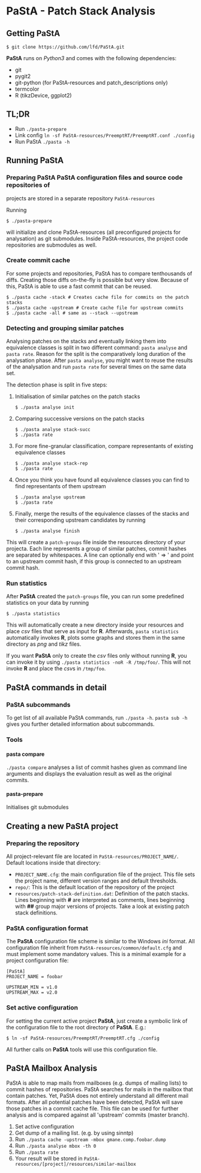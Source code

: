 PaStA - Patch Stack Analysis
============================

Getting PaStA
-------------
```
$ git clone https://github.com/lfd/PaStA.git
```

**PaStA** runs on *Python3* and comes with the following dependencies:
- git
- pygit2
- git-python (for PaStA-resources and patch_descriptions only)
- termcolor
- R (tikzDevice, ggplot2)

TL;DR
-----
- Run `./pasta-prepare`
- Link config `ln -sf PaStA-resources/PreemptRT/PreemptRT.conf ./config`
- Run PaStA `./pasta -h`

Running PaStA
-------------

### Preparing PaStA PaStA configuration files and source code repositories of
projects are stored in a separate repository `PaStA-resources`

Running
```
$ ./pasta-prepare
```
will initialize and clone PaStA-resources (all preconfigured projects for
analysation) as git submodules. Inside PaStA-resources, the project code
repositories are submodules as well.

### Create commit cache
For some projects and repositories, PaStA has to compare tenthousands of
diffs. Creating those diffs on-the-fly is possible but very slow. Because of
this, PaStA is able to use a fast commit that can be reused.

```
$ ./pasta cache -stack # Creates cache file for commits on the patch stacks
$ ./pasta cache -upstream # Create cache file for upstream commits
$ ./pasta cache -all # same as --stack --upstream
```

### Detecting and grouping similar patches
Analysing patches on the stacks and eventually linking them into equivalence
classes is split in two different command: `pasta analyse` and `pasta rate`.
Reason for the split is the comparatively long duration of the analysation
phase. After `pasta analyse`, you might want to reuse the results of the
analysation and run `pasta rate` for several times on the same data set.

The detection phase is split in five steps:
1. Initialisation of similar patches on the patch stacks
   ```
   $ ./pasta analyse init
   ```
2. Comparing successive versions on the patch stacks
   ```
   $ ./pasta analyse stack-succ
   $ ./pasta rate
   ```
3. For more fine-granular classification, compare representants of existing
   equivalence classes
   ```
   $ ./pasta analyse stack-rep
   $ ./pasta rate
   ```
4. Once you think you have found all equivalence classes you can find to find
   representants of them upstream
   ```
   $ ./pasta analyse upstream
   $ ./pasta rate
   ```
5. Finally, merge the results of the equivalence classes of the stacks and their
   corresponding upstream candidates by running
   ```
   $ ./pasta analyse finish
   ```

This will create a `patch-groups` file inside the resources directory of your
projecta. Each line represents a group of similar patches, commit hashes are
separated by whitespaces. A line can optionally end with ' => ' and point to an
upstream commit hash, if this group is connected to an upstream commit hash.

### Run statistics
After **PaStA** created the `patch-groups` file, you can run some predefined
statistics on your data by running

```
$ ./pasta statistics
```

This will automatically create a new directory inside your resources and place
*csv* files that serve as input for **R**.  Afterwards, `pasta statistics`
automatically invokes **R**, plots some graphs and stores them in the same
directory as *png* and *tikz* files.

If you want **PaStA** only to create the *csv* files only without running
**R**, you can invoke it by using `./pasta statistics -noR -R /tmp/foo/`. This
will not invoke **R** and place the *csv*s in `/tmp/foo`.

PaStA commands in detail
------------------------
### PaStA subcommands
To get list of all available PaStA commands, run `./pasta -h`. `pasta sub -h`
gives you further detailed information about subcommands.

### Tools
#### pasta compare
`./pasta compare` analyses a list of commit hashes given as command line
arguments and displays the evaluation result as well as the original commits.

#### pasta-prepare
Initialises git submodules

Creating a new PaStA project
----------------------------
### Preparing the repository
All project-relevant file are located in `PaStA-resources/PROJECT_NAME/`.
Default locations inside that directory:
- `PROJECT_NAME.cfg`: the main configuration file of the project. This file sets
  the project name, different version ranges and default thresholds.
- `repo/`: This is the default location of the repository of the project
- `resources/patch-stack-definition.dat`: Definition of the patch stacks.
  Lines beginning with **#** are interpreted as comments, lines beginning with
  **##** group major versions of projects. Take a look at existing patch stack
  definitions.

### PaStA configuration format
The **PaStA** configuration file scheme is similar to the Windows *ini* format.
All configuration file inherit from `PaStA-resources/common/default.cfg` and
must implement some mandatory values. This is a minimal example for a project
configuration file:
```
[PaStA]
PROJECT_NAME = foobar

UPSTREAM_MIN = v1.0
UPSTREAM_MAX = v2.0
```

### Set active configuration
For setting the current active project **PaStA**, just create a symbolic link of
the configuration file to the root directory of **PaStA**. E.g.:
```
$ ln -sf PaStA-resources/PreemptRT/PreemptRT.cfg ./config
```

All further calls on **PaStA** tools will use this configuration file.

PaStA Mailbox Analysis
----------------------

PaStA is able to map mails from mailboxes (e.g. dumps of mailing lists) to
commit hashes of repositories. PaStA searches for mails in the mailbox that
contain patches. Yet, PaStA does not entirely understand all different mail
formats. After all potential patches have been detected, PaStA will save those
patches in a commit cache file. This file can be used for further analysis and
is compared against all 'upstream' commits (master branch).

1. Set active configuration
2. Get dump of a mailing list. (e.g. by using sinntp)
3. Run `./pasta cache -upstream -mbox gmane.comp.foobar.dump`
4. Run `./pasta analyse mbox -th 0`
5. Run `./pasta rate`
6. Your result will be stored in `PaStA-resources/[project]/resources/similar-mailbox`
